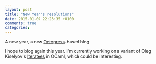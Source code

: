 ```yaml
---
layout: post
title: "New Year's resolutions"
date: 2015-01-09 22:23:35 +0100
comments: true
categories: 
---
```


A new year, a new [Octopress]-based blog.

I hope to blog again this year. I'm currently working on a variant of
Oleg Kiselyov's [Iteratees][OlegIt] in OCaml, which could be
interesting.

[OlegIt]: http://okmij.org/ftp/Streams.html
[Octopress]: http://octopress.org
